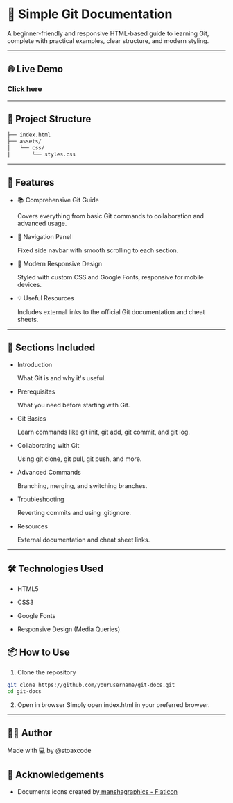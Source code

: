 # 📘 Simple Git Documentation

A beginner-friendly and responsive HTML-based guide to learning Git, complete with practical examples, clear structure, and modern styling.

---

## 🌐 Live Demo

### <a href="https://roland-front-back.github.io/Technical-Documentation-Page/">Click here</a>

---

## 📁 Project Structure

```sh
├── index.html
├── assets/
│   └── css/
│       └── styles.css
```

---

## 🚀 Features

- 📚 Comprehensive Git Guide

  Covers everything from basic Git commands to collaboration and advanced usage.

- 🧭 Navigation Panel

  Fixed side navbar with smooth scrolling to each section.

- 🎨 Modern Responsive Design

  Styled with custom CSS and Google Fonts, responsive for mobile devices.

- 💡 Useful Resources

  Includes external links to the official Git documentation and cheat sheets.

---

## 📖 Sections Included

- Introduction

  What Git is and why it's useful.

- Prerequisites

  What you need before starting with Git.

- Git Basics

  Learn commands like git init, git add, git commit, and git log.

- Collaborating with Git

  Using git clone, git pull, git push, and more.

- Advanced Commands

  Branching, merging, and switching branches.

- Troubleshooting

  Reverting commits and using .gitignore.

- Resources

  External documentation and cheat sheet links.

---

## 🛠️ Technologies Used

- HTML5

- CSS3

- Google Fonts

- Responsive Design (Media Queries)

## 📦 How to Use

1. Clone the repository

```sh
git clone https://github.com/yourusername/git-docs.git
cd git-docs
```

2. Open in browser
   Simply open index.html in your preferred browser.

---

## 👨‍💻 Author

Made with 💻 by @stoaxcode

## 🌟 Acknowledgements

- Documents icons created by<a href="https://www.flaticon.com/free-icons/documents" title="documents icons"> manshagraphics - Flaticon</a>
